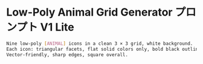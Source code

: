 # Low-Poly Animal Grid Generator プロンプト V1 Lite

```bash
Nine low-poly [ANIMAL] icons in a clean 3 × 3 grid, white background.  
Each icon: triangular facets, flat solid colors only, bold black outline, retro palette (teal, coral, mustard, navy, ivory, white), tiny sparkle accent.  
Vector-friendly, sharp edges, square overall.
```

